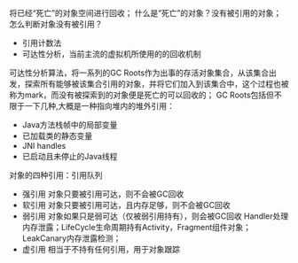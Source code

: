 将已经“死亡”的对象空间进行回收；
什么是“死亡”的对象？没有被引用的对象；
怎么判断对象没有被引用？
- 引用计数法
- 可达性分析，当前主流的虚拟机所使用的的回收机制

可达性分析算法，将一系列的GC Roots作为出事的存活对象集合，从该集合出发，探索所有能够被该集合引用的对象，并将它们加入到该集合中，这个过程也被称为mark，而没有被探索到的对象便是死亡的可以回收的；
GC Roots包括但不限于一下几种,大概是一种指向堆内的堆外引用：
- Java方法栈帧中的局部变量
- 已加载类的静态变量
- JNI handles
- 已启动且未停止的Java线程


对象的四种引用：引用队列
- 强引用
对象只要被引用可达，则不会被GC回收
- 软引用
对象只要被引用可达，且内存足够，则不会被GC回收
- 弱引用
对象如果只是弱可达（仅被弱引用持有），则会被GC回收
Handler处理内存泄露；LifeCycle生命周期持有Activity，Fragment组件对象；LeakCanary内存泄露检测；
- 虚引用
相当于不持有任何引用，用于对象跟踪



